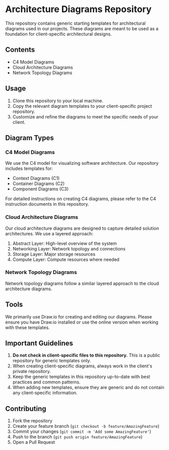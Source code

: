 # Architecture Diagrams Repository

This repository contains generic starting templates for architectural diagrams used in our projects. These diagrams are meant to be used as a foundation for client-specific architectural designs.

## Contents

- C4 Model Diagrams
- Cloud Architecture Diagrams
- Network Topology Diagrams

## Usage

1. Clone this repository to your local machine.
2. Copy the relevant diagram templates to your client-specific project repository.
3. Customize and refine the diagrams to meet the specific needs of your client.

## Diagram Types

### C4 Model Diagrams

We use the C4 model for visualizing software architecture. Our repository includes templates for:

- Context Diagrams (C1)
- Container Diagrams (C2)
- Component Diagrams (C3)

For detailed instructions on creating C4 diagrams, please refer to the C4 instruction documents in this repository.

### Cloud Architecture Diagrams

Our cloud architecture diagrams are designed to capture detailed solution architectures. We use a layered approach:

1. Abstract Layer: High-level overview of the system
2. Networking Layer: Network topology and connections
3. Storage Layer: Major storage resources
4. Compute Layer: Compute resources where needed

### Network Topology Diagrams

Network topology diagrams follow a similar layered approach to the cloud architecture diagrams.

## Tools

We primarily use Draw.io for creating and editing our diagrams. Please ensure you have Draw.io installed or use the online version when working with these templates.

## Important Guidelines

1. **Do not check in client-specific files to this repository.** This is a public repository for generic templates only.
2. When creating client-specific diagrams, always work in the client's private repository.
3. Keep the generic templates in this repository up-to-date with best practices and common patterns.
4. When adding new templates, ensure they are generic and do not contain any client-specific information.

## Contributing

1. Fork the repository
2. Create your feature branch (`git checkout -b feature/AmazingFeature`)
3. Commit your changes (`git commit -m 'Add some AmazingFeature'`)
4. Push to the branch (`git push origin feature/AmazingFeature`)
5. Open a Pull Request

